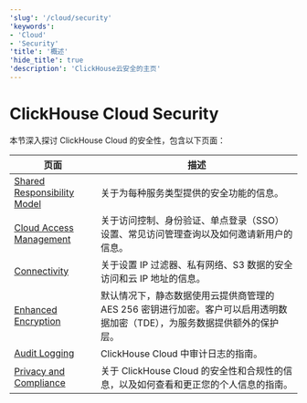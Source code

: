 ```yaml
---
'slug': '/cloud/security'
'keywords':
- 'Cloud'
- 'Security'
'title': '概述'
'hide_title': true
'description': 'ClickHouse云安全的主页'
---
```





# ClickHouse Cloud Security

本节深入探讨 ClickHouse Cloud 的安全性，包含以下页面：

| 页面                                                          | 描述                                                                                                                                                                                             |
|---------------------------------------------------------------|--------------------------------------------------------------------------------------------------------------------------------------------------------------------------------------------------|
| [Shared Responsibility Model](shared-responsibility-model.md) | 关于为每种服务类型提供的安全功能的信息。                                                                                                                                                           |
| [Cloud Access Management](cloud-access-management/index.md)   | 关于访问控制、身份验证、单点登录（SSO）设置、常见访问管理查询以及如何邀请新用户的信息。                                                                                                           |
| [Connectivity](connectivity-overview.md)                      | 关于设置 IP 过滤器、私有网络、S3 数据的安全访问和云 IP 地址的信息。                                                                                                                             |
| [Enhanced Encryption](cmek.md)                                | 默认情况下，静态数据使用云提供商管理的 AES 256 密钥进行加密。客户可以启用透明数据加密（TDE），为服务数据提供额外的保护层。                                                                            |
| [Audit Logging](audit-logging.md)                             | ClickHouse Cloud 中审计日志的指南。                                                                                                                                                                 |
| [Privacy and Compliance](privacy-compliance-overview.md)      | 关于 ClickHouse Cloud 的安全性和合规性的信息，以及如何查看和更正您的个人信息的指南。                                                                                                              |
